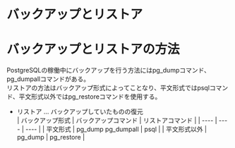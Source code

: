 # バックアップとリストア
# バックアップとリストアの方法
PostgreSQLの稼働中にバックアップを行う方法にはpg_dumpコマンド、pg_dumpallコマンドがある。  
リストアの方法はバックアップ形式によってことなり、平文形式ではpsqlコマンド、平文形式以外ではpg_restoreコマンドを使用する。  
* リストア ... バックアップしていたものの復元  
| バックアップ形式 | バックアップコマンド | リストアコマンド |
| ---- | ---- | ---- |
| 平文形式 | pg_dump pg_dumpall | psql |
| 平文形式以外 | pg_dump | pg_restore | 